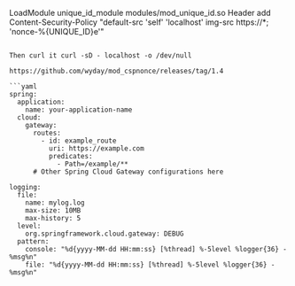 LoadModule unique_id_module modules/mod_unique_id.so
Header add Content-Security-Policy "default-src 'self' 'localhost' img-src https://\*; 'nonce-%{UNIQUE_ID}e'"

````

Then curl it curl -sD - localhost -o /dev/null

https://github.com/wyday/mod_cspnonce/releases/tag/1.4

```yaml
spring:
  application:
    name: your-application-name
  cloud:
    gateway:
      routes:
        - id: example_route
          uri: https://example.com
          predicates:
            - Path=/example/**
      # Other Spring Cloud Gateway configurations here

logging:
  file:
    name: mylog.log
    max-size: 10MB
    max-history: 5
  level:
    org.springframework.cloud.gateway: DEBUG
  pattern:
    console: "%d{yyyy-MM-dd HH:mm:ss} [%thread] %-5level %logger{36} - %msg%n"
    file: "%d{yyyy-MM-dd HH:mm:ss} [%thread] %-5level %logger{36} - %msg%n"
````
